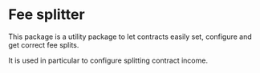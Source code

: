 # Fee splitter

This package is a utility package to let contracts easily set, configure and get correct fee splits.

It is used in particular to configure splitting contract income.